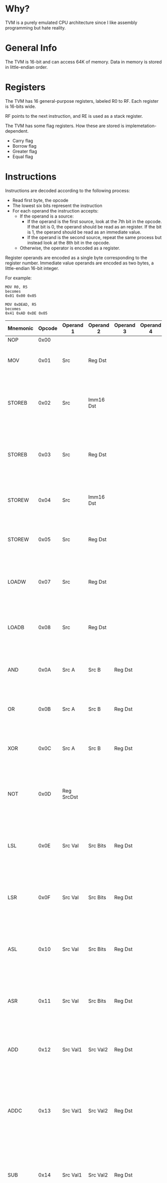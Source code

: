 # Why? 

TVM is a purely emulated CPU architecture since I like assembly programming but hate reality.

# General Info

The TVM is 16-bit and can access 64K of memory. Data in memory is stored in little-endian order.

# Registers

The TVM has 16 general-purpose registers, labeled R0 to RF. Each register is 16-bits wide.

RF points to the next instruction, and RE is used as a stack register.

The TVM has some flag registers. How these are stored is implemetation-dependent.
* Carry flag
* Borrow flag
* Greater flag
* Equal flag

# Instructions

Instructions are decoded according to the following process:

* Read first byte, the opcode
* The lowest six bits represent the instruction
* For each operand the instruction accepts:
  * If the operand is a source:
    * If the operand is the first source, look at the 7th bit in the opcode. If that bit is 0, the operand should be read as an register. If the bit is 1, the operand should be read as an immediate value.
    * If the operand is the second source, repeat the same process but instead look at the 8th bit in the opcode.
  * Otherwise, the operator is encoded as a register.

Register operands are encoded as a single byte corresponding to the register number. Immediate value operands are encoded as two bytes, a little-endian 16-bit integer.

For example:

```
MOV R0, R5
becomes
0x01 0x00 0x05 

MOV 0xDEAD, R5
becomes
0x41 0xAD 0xDE 0x05
```

|Mnemonic|Opcode|Operand 1|Operand 2|Operand 3|Operand 4|Desc|
|--------|------|---------|---------|---------|---------|----|
|NOP|0x00| | | | |No-op|
|MOV|0x01|Src|Reg Dst| | |Moves value of Src into register Dst|
|STOREB|0x02|Src|Imm16 Dst| | |Stores lower 8 bits of value of Src in memory at location [Dst]|
|STOREB|0x03|Src|Reg Dst| | |Stores lower 8 bits of value of Src in memory at location [Dst]|
|STOREW|0x04|Src|Imm16 Dst| | |Stores value of Src in memory at location [Dst]|
|STOREW|0x05|Src|Reg Dst| | |Stores value of Src in memory at location [Dst]|
|LOADW|0x07|Src|Reg Dst| | |Loads 16-bit value in memory at location [Src] into register Dst|
|LOADB|0x08|Src|Reg Dst| | |Loads 8-bit value in memory at location [Src] into register Dst|
|AND|0x0A|Src A|Src B|Reg Dst| |Stores bitwise AND of A and B into register Dst|
|OR|0x0B|Src A|Src B|Reg Dst| |Stores bitwise OR of A and B into register Dst|
|XOR|0x0C|Src A|Src B|Reg Dst| |Stores bitwise XOR of A and B into register Dst|
|NOT|0x0D|Reg SrcDst| | | |Stores bitwise NOT of register SrcDst into register SrcDst|
|LSL|0x0E|Src Val|Src Bits|Reg Dst| |Stores Val << Bits into register Dst, not preserving the sign bit|
|LSR|0x0F|Src Val|Src Bits|Reg Dst| |Stores Val >> Bits into register Dst, not preserving the sign bit|
|ASL|0x10|Src Val|Src Bits|Reg Dst| |Stores Val << Bits into register Dst, preserving the sign bit|
|ASR|0x11|Src Val|Src Bits|Reg Dst| |Stores Val >> Bits into register Dst, preserving the sign bit|
|ADD|0x12|Src Val1|Src Val2|Reg Dst| |Stores Val1 + Val2 into register Dst. Updates carry flag|
|ADDC|0x13|Src Val1|Src Val2|Reg Dst| |Stores Val1 + Val2 into register Dst, taking into account the carry flag. Updates the carry flag|
|SUB|0x14|Src Val1|Src Val2|Reg Dst| |Stores Val1 - Val2 into register Dst. Updates borrow flag|
|SUBB|0x15|Src Val1|Src Val2|Reg Dst| |Stores Val1 - Val2 into register Dst, taking into account the borrow flag. Updates the borrow flag|
|CC|0x16| | | | |Clears the carry flag|
|SC|0x17| | | | |Sets the carry flag|
|CB|0x18| | | | |Clears the borrow flag|
|SB|0x19| | | | |Sets the borrow flag|
|CG|0x1A| | | | |Clears the greater flag|
|SG|0x1B| | | | |Sets the greater flag|
|CE|0x1C| | | | |Clears the equal flag|
|SE|0x1D| | | | |Sets the equal flag|
|MUL|0x1E|Src Val1|Src Val2|Reg DstHi|Reg DstLo|Stores Val1 * Val2 into registers [DstHi, DstLo]|
|MULT|0x1F|Src Val1|Src Val2|Reg Dst| |Stores Val1 * Val2 into register Dst, truncating the upper 16 bits of the result|
|MUL|0x20|Src Val1|Src Val2|Reg DstHi|Reg DstLo|Stores Val1 * Val2 (unsigned) into registers [DstHi, DstLo]|
|UMULT|0x21|Src Val1|Src Val2|Reg Dst| |Stores Val1 * Val2 (unsigned) into register Dst, truncating the upper 16 bits of the result|
|DIV|0x22|Src Val1|Src Val2|Reg Dst| |Stores Val1 / Val2 into register Dst|
|UDIV|0x23|Src Val1|Src Val2|Reg Dst| |Stores Val1 / Val2 (unsigned) into register Dst|
|CMP|0x24|Src Val1|Src Val2| | |Sets equal flag if Val1 == Val2 and clears it if not. Sets greater flag if Val1 > Val2 and clears it if not.|
|IFG|0x25| | | | |Runs next instruction if the greater flag is set. Otherwise, skips.|
|IFGE|0x26| | | | |Runs next instruction if the greater flag is set or the equal flag is set. Otherwise, skips.|
|IFE|0x27| | | | |Runs next instruction if the equal flag is set. Otherwise, skips.|
|IFLE|0x28| | | | |Runs next instruction if the greater flag is not set or the equal flag is set. Otherwise, skips.|
|IFL|0x29| | | | |Runs next instruction if the greater flag is not set. Otherwise, skips.|

# TODO
Stack and interrupts
